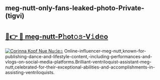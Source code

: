 ## meg-nutt-only-fans​-leaked-photo​-Private-(tigvi)


# <h2><a href="https://mediaupload.pro?title=meg-nutt&ref=git">🔗👉 🔴 meg-nutt-P𝚑ot𝚘𝚜-V𝚒d𝚎o</a></h2>

[![Corinna Kopf Nue Nu𝚍e𝚜](https://i.imgur.com/0qMVB7G.gif)](https://mediaupload.pro?title=meg-nutt&ref=git)
Online-influencer-meg-nutt,known-for-publishing-dance-and-lifestyle-content,-including-performances-and-vlogs-on-social-media-platforms.Brilliant-ventriloquist-assistant-meg-nutt,celebrated-for-their-exceptional-abilities-and-accomplishments-in-assisting-ventriloquists.  